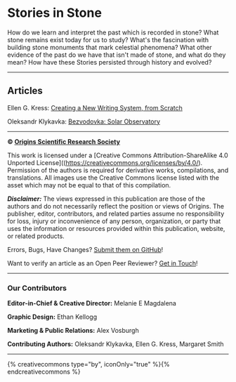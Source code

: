 # Stories in Stone

How do we learn and interpret the past which is recorded in stone? What stone remains exist today for us to study? What's the fascination with building stone monuments that mark celestial phenomena? What other evidence of the past do we have that isn't made of stone, and what do they mean? How have these Stories persisted through history and evolved?

---

## Articles

Ellen G. Kress: [Creating a New Writing System, from Scratch](https://originssrs.gitbooks.io/stories-in-stone/content/creating-a-new-writing-system-from-scratch.html "Creating a New Writing System, from Scratch")

Oleksandr Klykavka: [Bezvodovka: Solar Observatory](https://originssrs.gitbooks.io/stories-in-stone/content/bezvodovka-solar-observatory.html "Bezvodovka: Solar Observatory")

---

**© [Origins Scientific Research Society](http://www.knowyourorigins.org)**

This work is licensed under a [Creative Commons Attribution-ShareAlike 4.0 Unported License]((https://creativecommons.org/licenses/by/4.0/). Permission of the authors is required for derivative works, compilations, and translations. All images use the Creative Commons license listed with the asset which may not be equal to that of this compilation.

***Disclaimer:*** The views expressed in this publication are those of the authors and do not necessarily reflect the position or views of Origins. The publisher, editor, contributors, and related parties assume no responsibility for loss, injury or inconvenience of any person, organization, or party that uses the information or resources provided within this publication, website, or related products.

Errors, Bugs, Have Changes? [Submit them on GitHub](https://github.com/OriginsSRS/theme-stories-in-stone/issues)!

Want to verify an article as an Open Peer Reviewer? [Get in Touch](mailto:editor@knowyourorigins.org)!

---

### Our Contributors

**Editor-in-Chief & Creative Director:** Melanie E Magdalena

**Graphic Design:** Ethan Kellogg

**Marketing & Public Relations:** Alex Vosburgh

**Contributing Authors:** Oleksandr Klykavka, Ellen G. Kress, Margaret Smith

---

{% creativecommons type="by", iconOnly="true" %}{% endcreativecommons %}